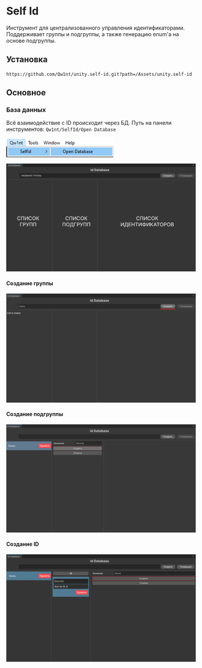 ﻿# Self Id

Инструмент для централизованного управления идентификаторами.
Поддерживает группы и подгруппы, а также генерацию enum'а на основе подгруппы.

## Установка

```
https://github.com/Qw1nt/unity.self-id.git?path=/Assets/unity.self-id
```

## Основное

### База данных 
Всё взаимодействие с ID происходит через БД. Путь на панели инструментов:
`Qw1nt/SelfId/Open Database`

![App Screenshot](https://github.com/Qw1nt/unity.self-id/blob/master/Assets/unity.self-id//Screenshots~/DatabaseWindowOpenPath.png?raw=true)

![App Screenshot](https://github.com/Qw1nt/unity.self-id/blob/master/Assets/unity.self-id//Screenshots~/IdDatabaseWindowDescription.png?raw=true)


#### Создание группы
![App Screenshot](https://github.com/Qw1nt/unity.self-id/blob/master/Assets/unity.self-id//Screenshots~/CreateGroup.png?raw=true)

#### Создание подгруппы
![App Screenshot](https://github.com/Qw1nt/unity.self-id/blob/master/Assets/unity.self-id//Screenshots~/CreateSubgroup.png?raw=true)

#### Создание ID
![App Screenshot](https://github.com/Qw1nt/unity.self-id/blob/master/Assets/unity.self-id//Screenshots~/CreateId.png?raw=true)
